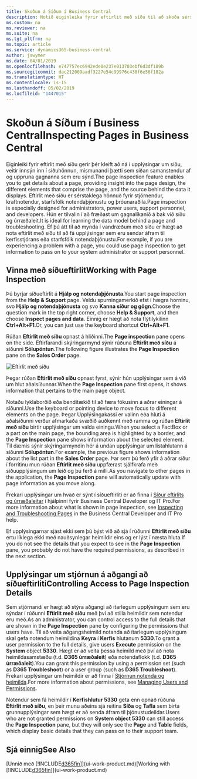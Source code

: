 ```yaml
---
title: Skoðun á Síðum í Business Central
description: Notið eiginleika fyrir eftirlit með síðu til að skoða sérstaklega upplýsingar um síðuhönnun og gagnaveitu. Síðuskoðun hentar vel við úrræðaleit á vandamálum varðandi gögnin þín.
ms.custom: na
ms.reviewer: na
ms.suite: na
ms.tgt_pltfrm: na
ms.topic: article
ms.service: dynamics365-business-central
author: jswymer
ms.date: 04/01/2019
ms.openlocfilehash: e747757ec6942ede0e237e013703ebf6d3df189b
ms.sourcegitcommit: dac212009aadf3227e54c99976c438f6e56f182a
ms.translationtype: HT
ms.contentlocale: is-IS
ms.lasthandoff: 05/02/2019
ms.locfileid: "1447015"
---
```

# <a name="inspecting-pages-in-business-central"></a><span data-ttu-id="dfe4e-104">Skoðun á Síðum í Business Central</span><span class="sxs-lookup"><span data-stu-id="dfe4e-104">Inspecting Pages in Business Central</span></span>

<span data-ttu-id="dfe4e-105">Eiginleiki fyrir eftirlit með síðu gerir þér kleift að ná í upplýsingar um síðu, veitir innsýn inn í síðuhönnun, mismunandi þætti sem síðan samanstendur af og uppruna gagnanna sem eru sýnd.</span><span class="sxs-lookup"><span data-stu-id="dfe4e-105">The page inspection feature enables you to get details about a page, providing insight into the page design, the different elements that comprise the page, and the source behind the data it displays.</span></span> <span data-ttu-id="dfe4e-106">Eftirlit með síðu er sérstaklega hönnuð fyrir stjórnendur, kraftnotendur, starfsfólk notendaþjónustu og þróunaraðila.</span><span class="sxs-lookup"><span data-stu-id="dfe4e-106">Page inspection is especially designed for administrators, power users, support personnel, and developers.</span></span> <span data-ttu-id="dfe4e-107">Hún er tilvalin í að fræðast um gagnalíkanið á bak við síðu og úrræðaleit.</span><span class="sxs-lookup"><span data-stu-id="dfe4e-107">It is ideal for learning the data model behind a page and troubleshooting.</span></span> <span data-ttu-id="dfe4e-108">Ef þú átt til að mynda í vandræðum með síðu er hægt að nota eftirlit með síðu til að fá upplýsingar sem eru sendar áfram til kerfisstjórans eða starfsfólk notendaþjónustu.</span><span class="sxs-lookup"><span data-stu-id="dfe4e-108">For example, if you are experiencing a problem with a page, you could use page inspection to get information to pass on to your system administrator or support personnel.</span></span>

## <a name="working-with-page-inspection"></a><span data-ttu-id="dfe4e-109">Vinna með síðueftirlit</span><span class="sxs-lookup"><span data-stu-id="dfe4e-109">Working with Page Inspection</span></span>

<span data-ttu-id="dfe4e-110">Þú byrjar síðueftirlit á **Hjálp og notendaþjónusta**.</span><span class="sxs-lookup"><span data-stu-id="dfe4e-110">You start page inspection from the **Help & Support** page.</span></span> <span data-ttu-id="dfe4e-111">Veldu spurningamerkið efst í hægra horninu, svo **Hjálp og notendaþjónusta** og svo **Kanna síður og gögn**.</span><span class="sxs-lookup"><span data-stu-id="dfe4e-111">Choose the question mark in the top right corner, choose **Help & Support**, and then choose **Inspect pages and data**.</span></span> <span data-ttu-id="dfe4e-112">Einnig er hægt að nota flýtilykilinn **Ctrl+Alt+F1**.</span><span class="sxs-lookup"><span data-stu-id="dfe4e-112">Or, you can just use the keyboard shortcut **Ctrl+Alt+F1**.</span></span>

<span data-ttu-id="dfe4e-113">Rúðan **Eftirlit með síðu** opnast á hliðinni.</span><span class="sxs-lookup"><span data-stu-id="dfe4e-113">The **Page inspection** pane opens on the side.</span></span> <span data-ttu-id="dfe4e-114">Eftirfarandi skýringarmynd sýnir rúðuna **Eftirlit með síðu** á síðunni **Sölupöntun**.</span><span class="sxs-lookup"><span data-stu-id="dfe4e-114">The following figure illustrates the **Page Inspection** pane on the **Sales Order** page.</span></span>

![Eftirlit með síðu](media/page-inspection-example.png)

<span data-ttu-id="dfe4e-116">Þegar rúðan **Eftirlit með síðu** opnast fyrst, sýnir hún upplýsingar sem á við um hlut aðalsíðunnar.</span><span class="sxs-lookup"><span data-stu-id="dfe4e-116">When the **Page Inspection** pane first opens, it shows information that pertains to the main page object.</span></span>

<span data-ttu-id="dfe4e-117">Notaðu lyklaborðið eða benditækið til að færa fókusinn á aðrar einingar á síðunni.</span><span class="sxs-lookup"><span data-stu-id="dfe4e-117">Use the keyboard or pointing device to move focus to different elements on the page.</span></span> <span data-ttu-id="dfe4e-118">Þegar Upplýsingakassi er valinn eða hluti á aðalsíðunni verður afmarkaða svæðið auðkennt með ramma og rúðan **Eftirlit með síðu** birtir upplýsingar um valda einingu.</span><span class="sxs-lookup"><span data-stu-id="dfe4e-118">When you select a FactBox or a part on the main page, the bounding area is highlighted by a border, and the **Page Inspection** pane shows information about the selected element.</span></span> <span data-ttu-id="dfe4e-119">Til dæmis sýnir skýringarmyndin hér á undan upplýsingar um listahlutann á síðunni **Sölupöntun**.</span><span class="sxs-lookup"><span data-stu-id="dfe4e-119">For example, the previous figure shows information about the list part in the **Sales Order** page.</span></span> <span data-ttu-id="dfe4e-120">Þar sem þú ferð yfir á aðrar síður í forritinu mun rúðan **Eftirlit með síðu** uppfærast sjálfkrafa með síðuupplýsingum um leið og þú ferð á milli.</span><span class="sxs-lookup"><span data-stu-id="dfe4e-120">As you navigate to other pages in the application, the **Page Inspection** pane will automatically update with page information as you move along.</span></span>

<span data-ttu-id="dfe4e-121">Frekari upplýsingar um hvað er sýnt í síðueftirliti er að finna í [Síður eftirlits og úrræðaleitar](https://docs.microsoft.com/en-us/dynamics365/business-central/dev-itpro/developer/devenv-inspecting-pages) í hjálpinni fyrir Business Central Developer og IT Pro.</span><span class="sxs-lookup"><span data-stu-id="dfe4e-121">For more information about what is shown in page inspection, see [Inspecting and Troubleshooting Pages](https://docs.microsoft.com/en-us/dynamics365/business-central/dev-itpro/developer/devenv-inspecting-pages) in the Business Central Developer and IT Pro help.</span></span>

<span data-ttu-id="dfe4e-122">Ef upplýsingarnar sjást ekki sem þú býst við að sjá í rúðunni **Eftirlit með síðu** ertu líklega ekki með nauðsynlegar heimildir eins og er lýst í næsta hluta.</span><span class="sxs-lookup"><span data-stu-id="dfe4e-122">If you do not see the details that you expect to see in the **Page Inspection** pane, you probably do not have the required permissions, as described in the next section.</span></span>

## <a name="controlling-access-to-page-inspection-details"></a><span data-ttu-id="dfe4e-123">Upplýsingar um stjórnun á aðgangi að síðueftirliti</span><span class="sxs-lookup"><span data-stu-id="dfe4e-123">Controlling Access to Page Inspection Details</span></span>

<span data-ttu-id="dfe4e-124">Sem stjórnandi er hægt að stýra aðgangi að ítarlegum upplýsingum sem eru sýndar í rúðunni **Eftirlit með síðu** með því að stilla heimildir sem notendur eru með.</span><span class="sxs-lookup"><span data-stu-id="dfe4e-124">As an administrator, you can control access to the full details that are shown in the **Page Inspection** pane by configuring the permissions that users have.</span></span> <span data-ttu-id="dfe4e-125">Til að veita aðgangsheimild notanda að ítarlegum upplýsingum skal gefa notendum heimildina **Keyra** í **Kerfis** hlutanum **5330**.</span><span class="sxs-lookup"><span data-stu-id="dfe4e-125">To grant a user permission to the full details, give users **Execute** permission on the **System** object **5330**.</span></span> <span data-ttu-id="dfe4e-126">Hægt er að veita þessa heimild með því að nota heimildasamstæðu (t.d. **D365 úrræðaleit**) eða notendaflokk (t.d. **D365 úrræðaleit**).</span><span class="sxs-lookup"><span data-stu-id="dfe4e-126">You can grant this permission by using a permission set (such as **D365 Troubleshoot**) or a user group (such as **D365 Troubleshoot**).</span></span> <span data-ttu-id="dfe4e-127">Frekari upplýsingar um heimildir er að finna í [Stjórnun notenda og heimilda](ui-how-users-permissions.md).</span><span class="sxs-lookup"><span data-stu-id="dfe4e-127">For more information about permissions, see [Managing Users and Permissions](ui-how-users-permissions.md).</span></span>

<span data-ttu-id="dfe4e-128">Notendur sem fá heimildir í **Kerfishlutur 5330** geta enn opnað rúðuna **Eftirlit með síðu**, en þeir munu aðeins sjá reitina **Síða** og **Tafla** sem birta grunnupplýsingar sem hægt er að senda áfram til þjónustudeildar.</span><span class="sxs-lookup"><span data-stu-id="dfe4e-128">Users who are not granted permissions on **System object 5330** can still access the **Page Inspection** pane, but they will only see the **Page** and **Table** fields, which display basic details that they can pass on to their support team.</span></span>

## <a name="see-also"></a><span data-ttu-id="dfe4e-129">Sjá einnig</span><span class="sxs-lookup"><span data-stu-id="dfe4e-129">See Also</span></span>

<span data-ttu-id="dfe4e-130">[Unnið með [!INCLUDE[d365fin](includes/d365fin_md.md)]](ui-work-product.md)</span><span class="sxs-lookup"><span data-stu-id="dfe4e-130">[Working with [!INCLUDE[d365fin](includes/d365fin_md.md)]](ui-work-product.md)</span></span>  
